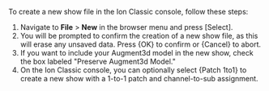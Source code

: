 To create a new show file in the Ion Classic console, follow these steps:

1. Navigate to **File** > **New** in the browser menu and press [Select].
2. You will be prompted to confirm the creation of a new show file, as this will erase any unsaved data. Press {OK} to confirm or {Cancel} to abort.
3. If you want to include your Augment3d model in the new show, check the box labeled "Preserve Augment3d Model."
4. On the Ion Classic console, you can optionally select {Patch 1to1} to create a new show with a 1-to-1 patch and channel-to-sub assignment.